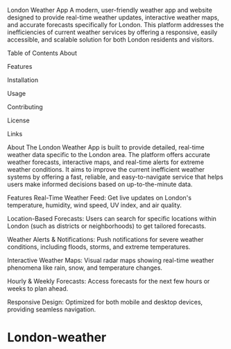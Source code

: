 London Weather App
A modern, user-friendly weather app and website designed to provide real-time weather updates, interactive weather maps, and accurate forecasts specifically for London. This platform addresses the inefficiencies of current weather services by offering a responsive, easily accessible, and scalable solution for both London residents and visitors.

Table of Contents
About

Features

Installation

Usage

Contributing

License

Links

About
The London Weather App is built to provide detailed, real-time weather data specific to the London area. The platform offers accurate weather forecasts, interactive maps, and real-time alerts for extreme weather conditions. It aims to improve the current inefficient weather systems by offering a fast, reliable, and easy-to-navigate service that helps users make informed decisions based on up-to-the-minute data.

Features
Real-Time Weather Feed: Get live updates on London's temperature, humidity, wind speed, UV index, and air quality.

Location-Based Forecasts: Users can search for specific locations within London (such as districts or neighborhoods) to get tailored forecasts.

Weather Alerts & Notifications: Push notifications for severe weather conditions, including floods, storms, and extreme temperatures.

Interactive Weather Maps: Visual radar maps showing real-time weather phenomena like rain, snow, and temperature changes.

Hourly & Weekly Forecasts: Access forecasts for the next few hours or weeks to plan ahead.

Responsive Design: Optimized for both mobile and desktop devices, providing seamless navigation.

# London-weather
